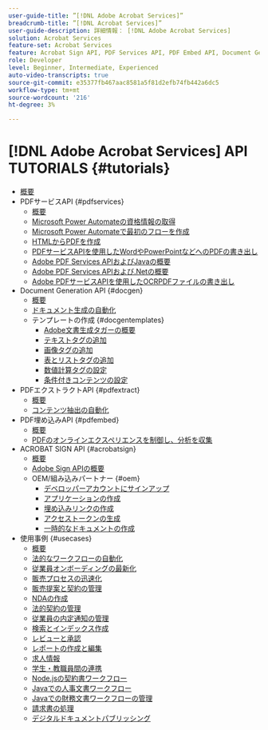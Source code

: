 ```yaml
---
user-guide-title: ”[!DNL Adobe Acrobat Services]”
breadcrumb-title: ”[!DNL Acrobat Services]”
user-guide-description: 詳細情報： [!DNL Adobe Acrobat Services]
solution: Acrobat Services
feature-set: Acrobat Services
feature: Acrobat Sign API, PDF Services API, PDF Embed API, Document Generation API
role: Developer
level: Beginner, Intermediate, Experienced
auto-video-transcripts: true
source-git-commit: e35377fb467aac8581a5f81d2efb74fb442a6dc5
workflow-type: tm+mt
source-wordcount: '216'
ht-degree: 3%

---
```



# [!DNL Adobe Acrobat Services] API TUTORIALS {#tutorials}

+ [概要](overview.md)
+ PDFサービスAPI {#pdfservices}
   + [概要](pdfservices/overview-pdfservices.md)
   + [Microsoft Power Automateの資格情報の取得](pdfservices/getting-credentials-power-automate.md)
   + [Microsoft Power Automateで最初のフローを作成](pdfservices/create-workflow-power-automate.md)
   + [HTMLからPDFを作成](pdfservices/createpdffromhtml.md)
   + [PDFサービスAPIを使用したWordやPowerPointなどへのPDFの書き出し](pdfservices/exportpdf.md)
   + [Adobe PDF Services APIおよびJavaの概要](pdfservices/gettingstartedjava.md)
   + [Adobe PDF Services APIおよび.Netの概要](pdfservices/gettingstartednet.md)
   + [Adobe PDFサービスAPIを使用したOCRPDFファイルの書き出し](pdfservices/ocr.md)
+ Document Generation API {#docgen}
   + [概要](docgen/overview-docgen.md)
   + [ドキュメント生成の自動化](docgen/automate-doc-gen.md)
   + テンプレートの作成 {#docgentemplates}
      + [Adobe文書生成タガーの概要](docgen/taggeroverview.md)
      + [テキストタグの追加](docgen/taggeraddtexttags.md)
      + [画像タグの追加](docgen/taggeraddimagetags.md)
      + [表とリストタグの追加](docgen/taggertables.md)
      + [数値計算タグの設定](docgen/taggercalculations.md)
      + [条件付きコンテンツの設定](docgen/taggerconditional.md)
+ PDFエクストラクトAPI {#pdfextract}
   + [概要](pdfextract/overview-extract.md)
   + [コンテンツ抽出の自動化](pdfextract/automate-content-extraction.md)
+ PDF埋め込みAPI {#pdfembed}
   + [概要](pdfembed/overview-embed.md)
   + [PDFのオンラインエクスペリエンスを制御し、分析を収集](pdfembed/controlpdfexperience.md)
+ ACROBAT SIGN API {#acrobatsign}
   + [概要](acrobatsign/overview-sign.md)
   + [Adobe Sign APIの概要](acrobatsign/signapi.md)
   + OEM/組み込みパートナー {#oem}
      + [デベロッパーアカウントにサインアップ](acrobatsign/sign-up-developer-account.md)
      + [アプリケーションの作成](acrobatsign/creating-your-application.md)
      + [埋め込みリンクの作成](acrobatsign/creating-an-embed-link.md)
      + [アクセストークンの生成](acrobatsign/generating-an-access-token.md)
      + [一時的なドキュメントの作成](acrobatsign/creating-a-transient-document.md)
+ 使用事例 {#usecases}
   + [概要](usecases/overview-usecases.md)
   + [法的なワークフローの自動化](usecases/automatelegalworkflows.md)
   + [従業員オンボーディングの最新化](usecases/employeeonboarding.md)
   + [販売プロセスの迅速化](usecases/acceleratesales.md)
   + [販売提案と契約の管理](usecases/sales.md)
   + [NDAの作成](usecases/nda.md)
   + [法的契約の管理](usecases/legal.md)
   + [従業員の内定通知の管理](usecases/offer.md)
   + [検索とインデックス作成](usecases/searching.md)
   + [レビューと承認](usecases/reviews.md)
   + [レポートの作成と編集](usecases/reportcreation.md)
   + [求人情報](usecases/jobposting.md)
   + [学生・教職員間の連携](usecases/educationcollab.md)
   + [Node.jsの契約書ワークフロー](usecases/AgreementWorkflowsNodejs.md)
   + [Javaでの人事文書ワークフロー](usecases/HRAgreementWorkflowsJava.md)
   + [Javaでの財務文書ワークフローの管理](usecases/FinanceWorkflowsJava.md)
   + [請求書の処理](usecases/invoices.md)
   + [デジタルドキュメントパブリッシング](usecases/ddppdfembedapi.md)

